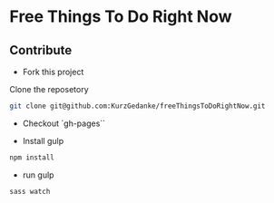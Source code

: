 # Free Things To Do Right Now

## Contribute

- Fork this project

Clone the reposetory

```bash
git clone git@github.com:KurzGedanke/freeThingsToDoRightNow.git
```

- Checkout `gh-pages``

- Install gulp

```bash
npm install
```

- run gulp

```bash
sass watch
```
